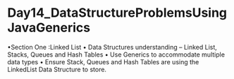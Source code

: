 # Day14_DataStructureProblemsUsingJavaGenerics
•Section One :Linked List • Data Structures understanding – Linked List, Stacks, Queues and Hash Tables • Use Generics to accommodate multiple data types • Ensure Stack, Queues and Hash Tables are using the LinkedList Data Structure to store.
